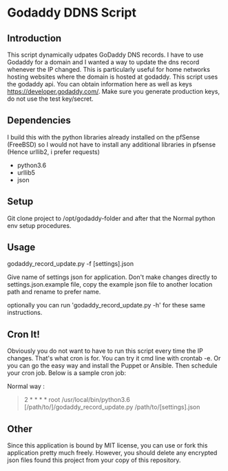 # Godaddy DDNS Script

## Introduction
This script dynamically udpates GoDaddy DNS records. I have to use Godaddy for a domain and I wanted a way to update the dns record whenever the IP changed. This is particularly useful for home networks hosting websites where the domain is hosted at godaddy. This script uses the godaddy api. You can obtain information here as well as keys https://developer.godaddy.com/. Make sure you generate production keys, do not use the test key/secret.


## Dependencies
I build this with the python libraries already installed on the pfSense (FreeBSD) so I would not have to install any additional libraries in pfsense (Hence urllib2, i prefer requests)

- python3.6
- urllib5
- json

## Setup

Git clone project to /opt/godaddy-folder and after that the Normal python env setup procedures.

## Usage
godaddy_record_update.py -f [settings].json

Give name of settings json for application. Don't make changes directly to settings.json.example file, copy the example json file to another location path and rename to prefer name.

optionally you can run 'godaddy_record_update.py -h' for these same instructions.

## Cron It!
Obviously you do not want to have to run this script every time the IP changes. That's what cron is for. You can try it cmd line with crontab -e. Or you can go the easy way and install the Puppet or Ansible. Then schedule your cron job. Below is a sample cron job:

Normal way :

>2	\*	\*	\*	\*	root	/usr/local/bin/python3.6 [/path/to/]/godaddy_record_update.py /path/to/[settings].json


## Other

Since this application is bound by MIT license, you can use or fork this application pretty much freely. However, you
should delete any encrypted json files found this project from your copy of this repository.
